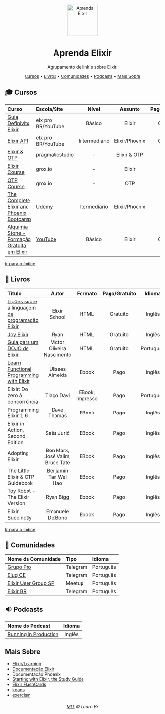 <p align="center">
	<img src="https://raw.githubusercontent.com/oguhpereira/learnbr/tree/main/docs/elixirlogo.png" alt="Aprenda Elixir" style="width:100px;">
</p>

<h1 align="center">Aprenda Elixir</h1>

<p align="center">Agrupamento de link's sobre Elixir.</p>

<a id="user-content-Índice" class="anchor" href="#Índice" aria-hidden="true"></a>
<p align="center">
	<a href="#mortar_board-cursos">Cursos</a> •
	<a href="#book-livros">Livros</a> •
	<a href="#speech_balloon-comunidades">Comunidades</a> •
	<a href="#sound-podcasts">Podcasts</a> •
	<a href="#mais-sobre">Mais Sobre</a>
</p>

## :mortar_board: Cursos

Curso | Escola/Site | Nível | Assunto | Pago/Gratuito
:-- | :-- | :--: | :--: | :--:
[Guia Definivito Elixir](https://www.youtube.com/watch?v=9J3RAfQJhuA&list=PLEs0qgZpGeOVQFnsN9t93rr5KjlKGU2oS) | elx pro BR/YouTube | Básico | Elixir | Gratuito
[Elixir API](https://www.youtube.com/watch?v=Lh4jWNrbw1w&list=PLEs0qgZpGeOXmhOzmTIl89xSvpvEpuofT) | elx pro BR/YouTube | Intermediario | Elixir/Phoenix | Gratuito
[Elixir & OTP](https://pragmaticstudio.com/elixir) | pragmaticstudio | - | Elixir & OTP | Pago
[Elixir Course](https://grox.io/language/elixir/course) | grox.io | - | Elixir | Pago
[OTP Course](https://grox.io/language/otp/course) | grox.io | - | OTP | Pago
[The Complete Elixir and Phoenix Bootcamp](https://www.udemy.com/course/the-complete-elixir-and-phoenix-bootcamp-and-tutorial/) | [Udemy](https://www.udemy.com) | Itermediario | Elixir/Phoenix | Pago
[Alquimia Stone - Formação Gratuita em Elixir](https://www.youtube.com/playlist?list=PLv3nyCBtlWP8I9rknIrfcJWrO05yEzknD) | [YouTube](https://youtube.com) | Básico | Elixir | Gratuito

[Ir para o índice](#Índice)


## :book: Livros

Título | Autor | Formato | Pago/Gratuito | Idioma
:-- | :--: | :--: | :--: | :--:
[Lições sobre a linguagem de programação Elixir](https://elixirschool.com/) | Elixir School | HTML |  Gratuito | Inglês
[Joy Elixir](https://joyofelixir.com/) | Ryan | HTML | Gratuito | Inglês
[Guia para um DOJO de Elixir](http://victorolinasc.github.io/elixir_dojo/dojo.html) |  Victor Oliveira Nascimento | HTML | Gratuito | Português
[Learn Functional Programming with Elixir](https://pragprog.com/titles/cdc-elixir/learn-functional-programming-with-elixir/) | Ulisses Almeida | Ebook | Pago | Inglês
Elixir: Do zero à concorrência |  Tiago Davi | EBook, Impresso | Pago | Português
Programming Elixir 1.6 | Dave Thomas | EBook  | Pago | Inglês
Elixir in Action, Second Edition | Saša Jurić | EBook | Pago | Inglês
Adopting Elixir | Ben Marx, José Valim, Bruce Tate | EBook | Pago | Inglês
The Little Elixir & OTP Guidebook | Benjamin Tan Wei Hao  | EBook | Pago | Inglês
Toy Robot - The Elixir Version | Ryan Bigg | Ebook | Pago | Inglês
Elixir Succinctly  | Emanuele DelBono| Ebook | Pago | Inglês


[Ir para o índice](#Índice)

## :speech_balloon: Comunidades

Nome da Comunidade | Tipo | Idioma
:-- | :-- | :--
[Grupo Pro](https://elxpro.com/elxcrew-org-yt-descr) | Telegram | Português
[Elug CE](https://t.me/elug_ce) | Telegram | Português
[Elixir User Group SP](https://www.meetup.com/elug_sp/) | Meetup | Português
[Elixir BR](https://t.me/elixirbr) | Telegram | Português

## :sound: Podcasts

Nome do Podcast | Idioma
:-- | :--:
[Running in Production](https://runninginproduction.com/tags/elixir) | Inglês

## Mais Sobre

* [Elixir/Learning](https://elixir-lang.org/learning.html)
* [Documentação Elixir](https://elixir-lang.org/docs.html)
* [Documentação Phoenix](https://hexdocs.pm/phoenix/1.4.17/overview.html)
* [Starting with Elixir, the Study Guide](http://blog.plataformatec.com.br/2018/11/starting-with-elixir-the-study-guide/?utm_source=our-twitter&utm_medium=social&utm_campaign=blog-post-promotion)
* [Elixir FlashCards](https://elixircards.co.uk/)
* [koans](http://elixirkoans.io/)
* [exercism](https://exercism.io/tracks/elixir)

<h6 align="center">
	<a href="./MIT.md">MIT</a>
	©
	Learn Br
</h6>
